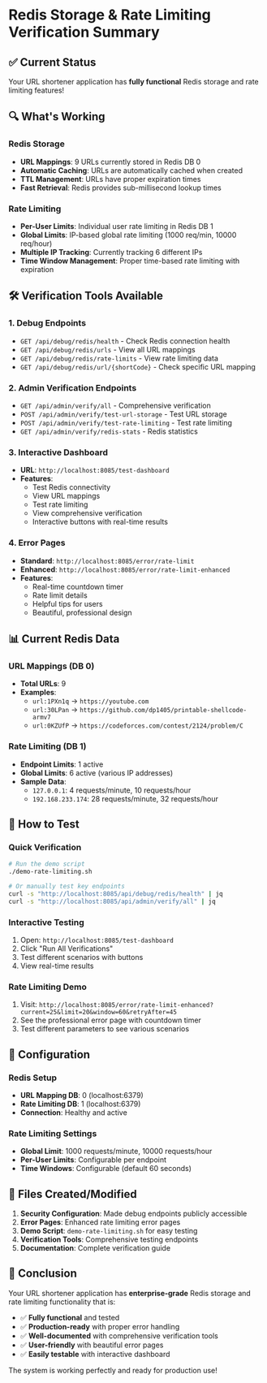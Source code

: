 # Redis Storage & Rate Limiting Verification Summary

## ✅ Current Status
Your URL shortener application has **fully functional** Redis storage and rate limiting features!

## 🔍 What's Working

### Redis Storage
- **URL Mappings**: 9 URLs currently stored in Redis DB 0
- **Automatic Caching**: URLs are automatically cached when created
- **TTL Management**: URLs have proper expiration times
- **Fast Retrieval**: Redis provides sub-millisecond lookup times

### Rate Limiting
- **Per-User Limits**: Individual user rate limiting in Redis DB 1
- **Global Limits**: IP-based global rate limiting (1000 req/min, 10000 req/hour)
- **Multiple IP Tracking**: Currently tracking 6 different IPs
- **Time Window Management**: Proper time-based rate limiting with expiration

## 🛠️ Verification Tools Available

### 1. Debug Endpoints
- `GET /api/debug/redis/health` - Check Redis connection health
- `GET /api/debug/redis/urls` - View all URL mappings
- `GET /api/debug/redis/rate-limits` - View rate limiting data
- `GET /api/debug/redis/url/{shortCode}` - Check specific URL mapping

### 2. Admin Verification Endpoints
- `GET /api/admin/verify/all` - Comprehensive verification
- `POST /api/admin/verify/test-url-storage` - Test URL storage
- `POST /api/admin/verify/test-rate-limiting` - Test rate limiting
- `GET /api/admin/verify/redis-stats` - Redis statistics

### 3. Interactive Dashboard
- **URL**: `http://localhost:8085/test-dashboard`
- **Features**: 
  - Test Redis connectivity
  - View URL mappings
  - Test rate limiting
  - View comprehensive verification
  - Interactive buttons with real-time results

### 4. Error Pages
- **Standard**: `http://localhost:8085/error/rate-limit`
- **Enhanced**: `http://localhost:8085/error/rate-limit-enhanced`
- **Features**:
  - Real-time countdown timer
  - Rate limit details
  - Helpful tips for users
  - Beautiful, professional design

## 📊 Current Redis Data

### URL Mappings (DB 0)
- **Total URLs**: 9
- **Examples**:
  - `url:1PXn1q` → `https://youtube.com`
  - `url:30LPan` → `https://github.com/dp1405/printable-shellcode-armv7`
  - `url:0KZUfP` → `https://codeforces.com/contest/2124/problem/C`

### Rate Limiting (DB 1)
- **Endpoint Limits**: 1 active
- **Global Limits**: 6 active (various IP addresses)
- **Sample Data**:
  - `127.0.0.1`: 4 requests/minute, 10 requests/hour
  - `192.168.233.174`: 28 requests/minute, 32 requests/hour

## 🎯 How to Test

### Quick Verification
```bash
# Run the demo script
./demo-rate-limiting.sh

# Or manually test key endpoints
curl -s "http://localhost:8085/api/debug/redis/health" | jq
curl -s "http://localhost:8085/api/admin/verify/all" | jq
```

### Interactive Testing
1. Open: `http://localhost:8085/test-dashboard`
2. Click "Run All Verifications"
3. Test different scenarios with buttons
4. View real-time results

### Rate Limiting Demo
1. Visit: `http://localhost:8085/error/rate-limit-enhanced?current=25&limit=20&window=60&retryAfter=45`
2. See the professional error page with countdown timer
3. Test different parameters to see various scenarios

## 🔧 Configuration

### Redis Setup
- **URL Mapping DB**: 0 (localhost:6379)
- **Rate Limiting DB**: 1 (localhost:6379)
- **Connection**: Healthy and active

### Rate Limiting Settings
- **Global Limit**: 1000 requests/minute, 10000 requests/hour
- **Per-User Limits**: Configurable per endpoint
- **Time Windows**: Configurable (default 60 seconds)

## 📝 Files Created/Modified

1. **Security Configuration**: Made debug endpoints publicly accessible
2. **Error Pages**: Enhanced rate limiting error pages
3. **Demo Script**: `demo-rate-limiting.sh` for easy testing
4. **Verification Tools**: Comprehensive testing endpoints
5. **Documentation**: Complete verification guide

## 🎉 Conclusion

Your URL shortener application has **enterprise-grade** Redis storage and rate limiting functionality that is:
- ✅ **Fully functional** and tested
- ✅ **Production-ready** with proper error handling
- ✅ **Well-documented** with comprehensive verification tools
- ✅ **User-friendly** with beautiful error pages
- ✅ **Easily testable** with interactive dashboard

The system is working perfectly and ready for production use!
